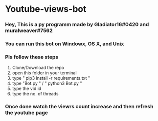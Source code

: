 # Youtube-views-bot

### Hey, This is a py programm made by Gladiator16#0420 and muralweaver#7562 
### You can run this bot on Windowx, OS X, and Unix 
### Pls follow these steps


1) Clone/Download the repo
2) open this folder in your terminal
3) type " pip3 install -r requirements.txt "
4) type "Bot.py " / "  python3 Bot.py  "
5) type the vid id
6) type the no. of threads

### Once done watch the viewrs count increase and then refresh the youtube page 
